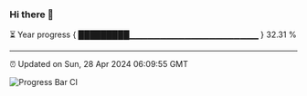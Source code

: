 ### Hi there 👋

⏳ Year progress { █████████▁▁▁▁▁▁▁▁▁▁▁▁▁▁▁▁▁▁▁▁▁ } 32.31 %

---

⏰ Updated on Sun, 28 Apr 2024 06:09:55 GMT

![Progress Bar CI](https://github.com/Shyam-Makwana/GitHub-Actions-Demo/workflows/Progress%20Bar%20CI/badge.svg)
